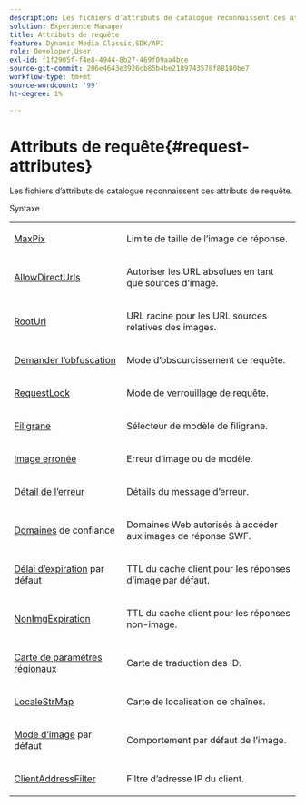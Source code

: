 ```yaml
---
description: Les fichiers d’attributs de catalogue reconnaissent ces attributs de requête.
solution: Experience Manager
title: Attributs de requête
feature: Dynamic Media Classic,SDK/API
role: Developer,User
exl-id: f1f2905f-f4e8-4944-8b27-469f09aa4bce
source-git-commit: 206e4643e3926cb85b4be2189743578f88180be7
workflow-type: tm+mt
source-wordcount: '99'
ht-degree: 1%

---
```


# Attributs de requête{#request-attributes}

Les fichiers d’attributs de catalogue reconnaissent ces attributs de requête.

Syntaxe

<table id="simpletable_2690384A0117458DB12E4E99EFDA975A"> 
 <tr class="strow"> 
  <td class="stentry"> <p><span class="codeph"><a href="../../../../../../is-api/image-catalog/image-serving-api-ref/c-image-catalog-reference/c-attributes-reference/r-maxpix.md#reference-e167d396ac794079ba8b5e6eb16eeda5" type="reference" format="dita" scope="local"> MaxPix</a> </span> </p></td> 
  <td class="stentry"> <p>Limite de taille de l’image de réponse. </p></td> 
 </tr> 
 <tr class="strow"> 
  <td class="stentry"> <p><span class="codeph"><a href="../../../../../../is-api/image-catalog/image-serving-api-ref/c-image-catalog-reference/c-attributes-reference/r-allowdirecturls.md#reference-cc649a518182497baacf9f6b19559689" type="reference" format="dita" scope="local"> AllowDirectUrls</a> </span> </p></td> 
  <td class="stentry"> <p>Autoriser les URL absolues en tant que sources d’image. </p></td> 
 </tr> 
 <tr class="strow"> 
  <td class="stentry"> <p><span class="codeph"><a href="../../../../../../is-api/image-catalog/image-serving-api-ref/c-image-catalog-reference/c-attributes-reference/r-rooturl.md#reference-3b0e43881020409cbe642366913cf137" type="reference" format="dita" scope="local"> RootUrl</a> </span> </p></td> 
  <td class="stentry"> <p>URL racine pour les URL sources relatives des images. </p></td> 
 </tr> 
 <tr class="strow"> 
  <td class="stentry"> <p><span class="codeph"><a href="../../../../../../is-api/image-catalog/image-serving-api-ref/c-image-catalog-reference/c-attributes-reference/r-requestobfuscation.md#reference-730a3330253343f893419ebd52baf0bd" type="reference" format="dita" scope="local"> Demander l’obfuscation</a> </span> </p></td> 
  <td class="stentry"> <p>Mode d’obscurcissement de requête. </p></td> 
 </tr> 
 <tr class="strow"> 
  <td class="stentry"> <p><span class="codeph"><a href="../../../../../../is-api/image-catalog/image-serving-api-ref/c-image-catalog-reference/c-attributes-reference/r-requestlock.md#reference-8bbe2f581be847d3b9fa123e8e5e94b0" type="reference" format="dita" scope="local"> RequestLock</a> </span> </p></td> 
  <td class="stentry"> <p>Mode de verrouillage de requête. </p></td> 
 </tr> 
 <tr class="strow"> 
  <td class="stentry"> <p><span class="codeph"><a href="../../../../../../is-api/image-catalog/image-serving-api-ref/c-image-catalog-reference/c-attributes-reference/r-watermark.md#reference-942b50acb2dd43a5ae498dc41ea9ac9b" type="reference" format="dita" scope="local"> Filigrane</a> </span> </p></td> 
  <td class="stentry"> <p>Sélecteur de modèle de filigrane. </p></td> 
 </tr> 
 <tr class="strow"> 
  <td class="stentry"> <p><span class="codeph"><a href="../../../../../../is-api/image-catalog/image-serving-api-ref/c-image-catalog-reference/c-attributes-reference/r-errorimage.md#reference-c494d5d8b2584fe3800f35baabd0292c" type="reference" format="dita" scope="local"> Image erronée</a> </span> </p></td> 
  <td class="stentry"> <p>Erreur d’image ou de modèle. </p></td> 
 </tr> 
 <tr class="strow"> 
  <td class="stentry"> <p><span class="codeph"><a href="../../../../../../is-api/image-catalog/image-serving-api-ref/c-image-catalog-reference/c-attributes-reference/r-errordetail.md#reference-4987c8cddcba4c88960170e49cafc561" type="reference" format="dita" scope="local"> Détail de l’erreur</a></span> </p></td> 
  <td class="stentry"> <p>Détails du message d’erreur. </p></td> 
 </tr> 
 <tr class="strow"> 
  <td class="stentry"> <p><span class="codeph"><a href="../../../../../../is-api/image-catalog/image-serving-api-ref/c-image-catalog-reference/c-attributes-reference/r-trusteddomains.md#reference-563bd5c54f914d9abcd2304ab292e12f" type="reference" format="dita" scope="local"> Domaines</a> de confiance </span> </p></td> 
  <td class="stentry"> <p>Domaines Web autorisés à accéder aux images de réponse SWF. </p></td> 
 </tr> 
 <tr class="strow"> 
  <td class="stentry"> <p><span class="codeph"><a href="../../../../../../is-api/image-catalog/image-serving-api-ref/c-image-catalog-reference/c-attributes-reference/r-defaultexpiration.md#reference-0526166fab654fceb243b75d1ea4f0cf" type="reference" format="dita" scope="local"> Délai d’expiration</a> par défaut </span> </p></td> 
  <td class="stentry"> <p>TTL du cache client pour les réponses d’image par défaut. </p></td> 
 </tr> 
 <tr class="strow"> 
  <td class="stentry"> <p><span class="codeph"><a href="../../../../../../is-api/image-catalog/image-serving-api-ref/c-image-catalog-reference/c-attributes-reference/r-nonimgexpiration.md#reference-a8066cd0d24b4ea98100ade4821f1f9d" type="reference" format="dita" scope="local"> NonImgExpiration</a> </span> </p></td> 
  <td class="stentry"> <p>TTL du cache client pour les réponses non-image. </p></td> 
 </tr> 
 <tr class="strow"> 
  <td class="stentry"> <p><span class="codeph"><a href="../../../../../../is-api/image-catalog/image-serving-api-ref/c-image-catalog-reference/c-attributes-reference/r-localemap.md#reference-49bbf598f8ea47c3a563755cef306318" type="reference" format="dita" scope="local"> Carte de paramètres régionaux</a></span> </p></td> 
  <td class="stentry"> <p>Carte de traduction des ID. </p></td> 
 </tr> 
 <tr class="strow"> 
  <td class="stentry"> <p><span class="codeph"><a href="../../../../../../is-api/image-catalog/image-serving-api-ref/c-image-catalog-reference/c-attributes-reference/r-localestrmap.md#reference-98c42070a4bc4baf92537132be2b5b1e" type="reference" format="dita" scope="local"> LocaleStrMap</a> </span> </p></td> 
  <td class="stentry"> <p>Carte de localisation de chaînes. </p></td> 
 </tr> 
 <tr class="strow"> 
  <td class="stentry"> <p><span class="codeph"><a href="../../../../../../is-api/image-catalog/image-serving-api-ref/c-image-catalog-reference/c-attributes-reference/r-defaultimagemode.md#reference-8a996af162f84e46bbe9e6e0d4e26782" type="reference" format="dita" scope="local"> Mode d’image</a> par défaut </span> </p></td> 
  <td class="stentry"> <p>Comportement par défaut de l’image. </p></td> 
 </tr> 
 <tr class="strow"> 
  <td class="stentry"> <p><span class="codeph"><a href="../../../../../../is-api/image-catalog/image-serving-api-ref/c-image-catalog-reference/c-attributes-reference/r-clientaddressfilter.md#reference-7000c1f77b134462a1f06b733f29ba68" type="reference" format="dita" scope="local"> ClientAddressFilter</a></span> </p></td> 
  <td class="stentry"> <p>Filtre d’adresse IP du client. </p></td> 
 </tr> 
</table>
